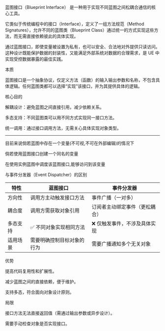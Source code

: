 蓝图接口（Blueprint Interface） 是一种用于实现不同蓝图之间松耦合通信的核心工具。

它类似于传统编程中的接口（Interface），定义了一组方法规范（Method Signatures），允许不同的蓝图类（Blueprint Class）通过统一的方式实现这些方法，而无需直接依赖彼此的具体实现。

通过蓝图接口，即使变量被设置为私有，也可以安全、合法地对外提供只读访问。这种设计既能保护数据的封装性，又能满足外部系统对数据的合理需求，是 UE 中实现受控数据暴露的最佳实践。

本质

蓝图接口是一个抽象协议，仅定义方法（函数）的输入输出参数和名称，不包含具体逻辑。任何蓝图类都可以选择“实现”该接口，并为其提供具体的逻辑。

核心目的

解耦设计：避免蓝图之间直接引用，减少依赖关系。

多态支持：不同蓝图类可以用不同方式实现同一接口方法。

统一调用：通过接口调用方法，无需关心具体实现对象类型。

---

目前来说倘若蓝图中存在一个变量(不可视,不可在外部编辑)的情况下

倘若使用蓝图接口创建一个同名的变量

在使用实例蓝图中调度该蓝图接口,能够访问到该变量


与事件分发器（Event Dispatcher）的区别

| 特性     | 蓝图接口                   | 事件分发器                     |
| -------- | -------------------------- | ------------------------------ |
| 方向性   | 调用方主动触发接口方法     | 事件广播（一对多）             |
| 耦合度   | 调用方需获取对象引用       | 订阅者主动绑定事件（更松耦合） |
| 多态支持 | ✅ 不同对象实现相同方法     | ❌ 仅触发事件，不涉及具体实现   |
| 适用场景 | 需要明确控制目标对象的行为 | 需要广播通知多个无关对象       |

优势

提高代码复用性和扩展性。

减少蓝图之间的直接依赖，便于维护。

支持多态，符合面向对象设计原则。

局限

接口方法无法直接返回值（需通过输出参数或异步设计）。

需要手动检查对象是否实现接口。